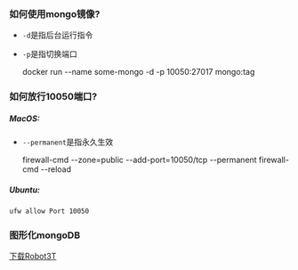 ### 如何使用mongo镜像? 
+ `-d`是指后台运行指令    
+ `-p`是指切换端口 
      
     
    docker run --name some-mongo -d -p 10050:27017 mongo:tag 
 
### 如何放行10050端口? 
##### MacOS: 
+ `--permanent`是指永久生效 
 
    
    firewall-cmd --zone=public --add-port=10050/tcp --permanent 
    firewall-cmd --reload 
##### Ubuntu: 
    ufw allow Port 10050     
 
### 图形化mongoDB 
[下载Robot3T](https://robomongo.org/) 
 
